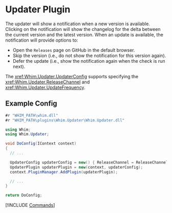 # Updater Plugin

The updater will show a notification when a new version is available. Clicking on the notification will show the changelog for the delta between the current version and the latest version.
When an update is available, the notification will provide options to:

- Open the `Releases` page on GitHub in the default browser.
- Skip the version (i.e., do not show the notification for this version again).
- Defer the update (i.e., show the notification again when the check is run next).

The <xref:Whim.Updater.UpdaterConfig> supports specifying the <xref:Whim.Updater.ReleaseChannel> and <xref:Whim.Updater.UpdateFrequency>.

## Example Config

```csharp
#r "WHIM_PATH\whim.dll"
#r "WHIM_PATH\plugins\Whim.Updater\Whim.Updater.dll"

using Whim;
using Whim.Updater;

void DoConfig(IContext context)
{
  // ...

  UpdaterConfig updaterConfig = new() { ReleaseChannel = ReleaseChannel.Alpha };
  UpdaterPlugin updaterPlugin = new(context, updaterConfig);
  context.PluginManager.AddPlugin(updaterPlugin);

  // ...
}

return DoConfig;
```

[!INCLUDE [Commands](../../_includes/plugins/updater.md)]
